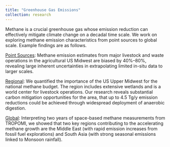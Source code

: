 ```yaml
---
title: "Greenhouse Gas Emissions"
collection: research
---
```


Methane is a crucial greenhouse gas whose emission reduction can effectively mitigate climate change on a decadal time scale. We work on exploring methane emission characteristics from point sources to global scale. Example findings are as follows.

[Point Sources](https://agupubs.onlinelibrary.wiley.com/doi/full/10.1029/2019JG005429): Methane emission estimates from major livestock and waste operations in the agricultural US Midwest are biased by 40%–80%, revealing large inherent uncertainties in extrapolating limited in-situ data to larger scales. 

[Regional](https://acp.copernicus.org/articles/21/951/2021/): We quantified the importance of the US Upper Midwest for the national methane budget. The region includes extensive wetlands and is a world center for livestock operations. Our research reveals substantial carbon mitigation opportunities for the area, that up to 4.5 Tg/y emission reductions could be achieved through widespread deployment of anaerobic digestion. 

[Global](https://acp.copernicus.org/articles/23/3325/2023/): Interpreting two years of space-based methane measurements from TROPOMI, we showed that two key regions contributing to the accelerating methane growth are the Middle East (with rapid emission increases from fossil fuel explorations) and South Asia (with strong seasonal emissions linked to Monsoon rainfall).
